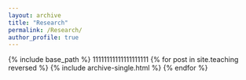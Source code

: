 ```yaml
---
layout: archive
title: "Research"
permalink: /Research/
author_profile: true
---
```


{% include base_path %}
11111111111111111111
{% for post in site.teaching reversed %}
  {% include archive-single.html %}
{% endfor %}
